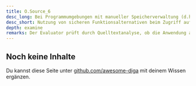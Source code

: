 ```yaml
---
title: O.Source_6
desc_long: Bei Programmumgebungen mit manueller Speicherverwaltung (d.h., die Anwendung kann selbst exakt festlegen, wann und wo Speicher gelesen und beschrieben wird) MUSS die Anwendung für lesende und schreibende Zugriffe auf Speichersegmente auf sichere Funktionsalternativen (z. B. printf_s statt printf) zurückgreifen.
desc_short: Nutzung von sicheren Funktionsalternativen beim Zugriff auf Speichersegmente.
depth: examine
remarks: Der Evaluator prüft durch Quelltextanalyse, ob die Anwendung auf unsichere Funktionen zum Zugriff auf den Speicher zurückgreift. Die Prüfung umfasst sämtlichen vom Hersteller implementierten Quelltext. Externe Drittanbieter- Software wird in den O.TrdP Testcharakteristiken behandelt.
---
```


## Noch keine Inhalte

Du kannst diese Seite unter [github.com/awesome-diga](https://github.com/awesome-diga/tr-faq) mit deinem Wissen ergänzen.
